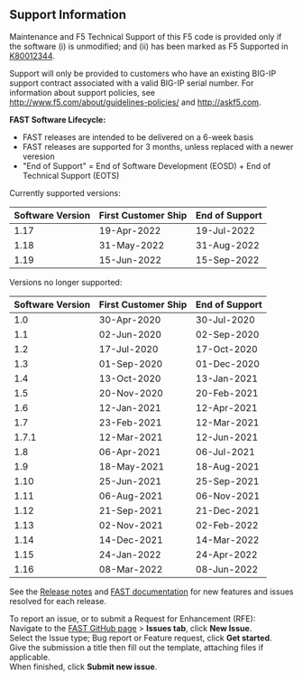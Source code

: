 ## Support Information

Maintenance and F5 Technical Support of this F5 code is provided only if the software (i) is unmodified; and (ii) has been marked as F5 Supported in [K80012344](https://support.f5.com/csp/article/K80012344). 

Support will only be provided to customers who have an existing BIG-IP support contract associated with a valid BIG-IP serial number. For information about support policies, see http://www.f5.com/about/guidelines-policies/ and http://askf5.com.

**FAST Software Lifecycle:**

* FAST releases are intended to be delivered on a 6-week basis 
* FAST releases are supported for 3 months, unless replaced with a newer veresion 
* "End of Support" = End of Software Development (EOSD) + End of Technical Support (EOTS)

Currently supported versions:

| Software Version | First Customer Ship | End of Support |
| ---------------- | ------------------- | -------------- |
| 1.17             | 19-Apr-2022         | 19-Jul-2022    |
| 1.18             | 31-May-2022         | 31-Aug-2022    |
| 1.19             | 15-Jun-2022         | 15-Sep-2022    |

Versions no longer supported:

| Software Version | First Customer Ship | End of Support |
| ---------------- | ------------------- | -------------- |
| 1.0              | 30-Apr-2020         | 30-Jul-2020    |
| 1.1              | 02-Jun-2020         | 02-Sep-2020    |
| 1.2              | 17-Jul-2020         | 17-Oct-2020    |
| 1.3              | 01-Sep-2020         | 01-Dec-2020    |
| 1.4              | 13-Oct-2020         | 13-Jan-2021    |
| 1.5              | 20-Nov-2020         | 20-Feb-2021    |
| 1.6              | 12-Jan-2021         | 12-Apr-2021    |
| 1.7              | 23-Feb-2021         | 12-Mar-2021    |
| 1.7.1            | 12-Mar-2021         | 12-Jun-2021    |
| 1.8              | 06-Apr-2021         | 06-Jul-2021    |
| 1.9              | 18-May-2021         | 18-Aug-2021    |
| 1.10             | 25-Jun-2021         | 25-Sep-2021    |
| 1.11             | 06-Aug-2021         | 06-Nov-2021    |
| 1.12             | 21-Sep-2021         | 21-Dec-2021    |
| 1.13             | 02-Nov-2021         | 02-Feb-2022    |
| 1.14             | 14-Dec-2021         | 14-Mar-2022    |
| 1.15             | 24-Jan-2022         | 24-Apr-2022    |
| 1.16             | 08-Mar-2022         | 08-Jun-2022    |

See the [Release notes](https://github.com/F5Networks/f5-appsvcs-templates/releases) and [FAST documentation](https://clouddocs.f5.com/products/extensions/f5-appsvcs-templates/latest/) for new features and issues resolved for each release.

To report an issue, or to submit a Request for Enhancement (RFE):  
Navigate to the [FAST GitHub page](https://github.com/F5Networks/f5-appsvcs-templates) > **Issues tab**, click **New Issue**.  
Select the Issue type; Bug report or Feature request, click **Get started**.  
Give the submission a title then fill out the template, attaching files if applicable.  
When finished, click **Submit new issue**. 